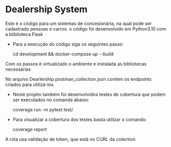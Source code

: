 # Dealership System

Este é o código para um sistemas de concesionária, na qual pode ser cadastrado pessoas e carros. o código foi desenvolvido em Python3.10 com a bliblioteca Flask

- Para a execução do código siga os seguintes passo:
  
  cd development && docker-compose up --build

Com os passos é virtualizado o ambiente e instalada as bibliotecas necessárias

No arquivo Dearlership.postman_collection.json contém os endpoints criados para utilizá-los

- Neste projeto também foi desenvolvidos testes de cobertura que podem ser executados no comanda abaixo:
  
  coverage run -m pytest test/
  
- Para visualizar a cobertura dos testes basta utilizar o comando:
  
    coverage report

A rota usa validação de token, que está no CURL da colection
